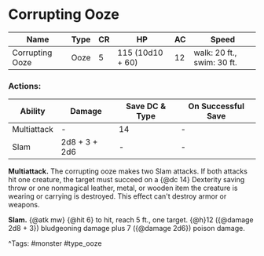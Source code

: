 # Corrupting Ooze

| Name | Type | CR | HP | AC | Speed |
|------|------|----|----|----|-------|
| Corrupting Ooze | Ooze | 5 | 115 (10d10 + 60) | 12 | walk: 20 ft., swim: 30 ft. |

### Actions:

| Ability | Damage | Save DC & Type | On Successful Save |
|---------|--------|----------------|--------------------|
| Multiattack | - | 14 | - |
| Slam | 2d8 + 3 + 2d6 | - | - |


**Multiattack.** The corrupting ooze makes two Slam attacks. If both attacks hit one creature, the target must succeed on a {@dc 14} Dexterity saving throw or one nonmagical leather, metal, or wooden item the creature is wearing or carrying is destroyed. This effect can't destroy armor or weapons.

**Slam.** {@atk mw} {@hit 6} to hit, reach 5 ft., one target. {@h}12 ({@damage 2d8 + 3}) bludgeoning damage plus 7 ({@damage 2d6}) poison damage.

^Tags: #monster #type_ooze